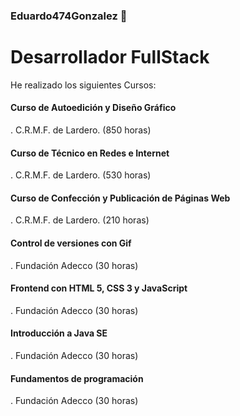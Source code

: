 ### Eduardo474Gonzalez 👋

<!--
**Eduardo474Gonzalez/Eduardo474Gonzalez** is a ✨ _special_ ✨ repository because its `README.md` (this file) appears on your GitHub profile.

Here are some ideas to get you started:

- 🔭 I’m currently working on ...
- 🌱 I’m currently learning ...
- 👯 I’m looking to collaborate on ...
- 🤔 I’m looking for help with ...
- 💬 Ask me about ...
- 📫 How to reach me: ...
- 😄 Pronouns: ...
- ⚡ Fun fact: ...
-->
# Desarrollador FullStack
He realizado los siguientes Cursos:
#### Curso de Autoedición y Diseño Gráfico
. C.R.M.F. de Lardero. (850 horas)
#### Curso de Técnico en Redes e Internet 
. C.R.M.F. de Lardero. (530 horas)
#### Curso de Confección y Publicación de Páginas Web 
. C.R.M.F. de Lardero. (210 horas)
#### Control de versiones con Gif 
. Fundación Adecco (30 horas)
#### Frontend con HTML 5, CSS 3 y JavaScript 
. Fundación Adecco (30 horas)
#### Introducción a Java SE 
. Fundación Adecco (30 horas)
#### Fundamentos de programación 
. Fundación Adecco (30 horas)
